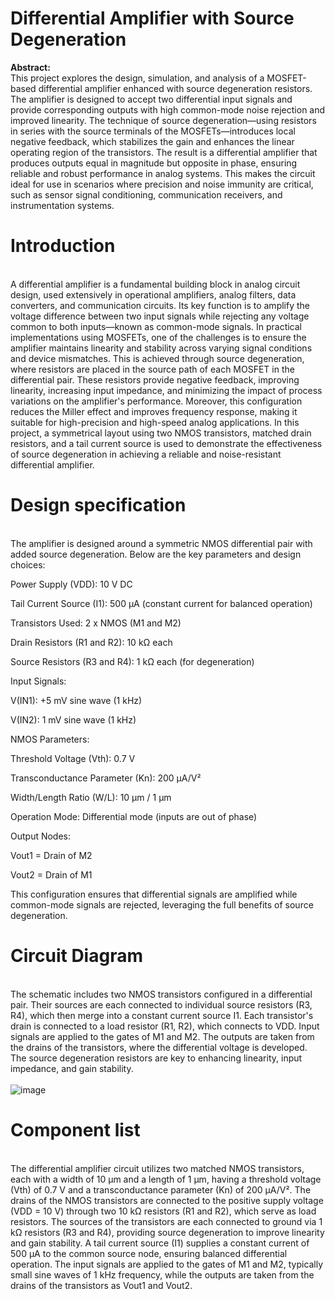 # Differential Amplifier with Source Degeneration 
**Abstract:**
<br>This project explores the design, simulation, and analysis of a MOSFET-based differential amplifier enhanced with source degeneration resistors. The amplifier is designed to accept two differential input signals and provide corresponding outputs with high common-mode noise rejection and improved linearity. The technique of source degeneration—using resistors in series with the source terminals of the MOSFETs—introduces local negative feedback, which stabilizes the gain and enhances the linear operating region of the transistors. The result is a differential amplifier that produces outputs equal in magnitude but opposite in phase, ensuring reliable and robust performance in analog systems. This makes the circuit ideal for use in scenarios where precision and noise immunity are critical, such as sensor signal conditioning, communication receivers, and instrumentation systems.</br>
# Introduction
<br>A differential amplifier is a fundamental building block in analog circuit design, used extensively in operational amplifiers, analog filters, data converters, and communication circuits. Its key function is to amplify the voltage difference between two input signals while rejecting any voltage common to both inputs—known as common-mode signals. In practical implementations using MOSFETs, one of the challenges is to ensure the amplifier maintains linearity and stability across varying signal conditions and device mismatches. This is achieved through source degeneration, where resistors are placed in the source path of each MOSFET in the differential pair. These resistors provide negative feedback, improving linearity, increasing input impedance, and minimizing the impact of process variations on the amplifier's performance. Moreover, this configuration reduces the Miller effect and improves frequency response, making it suitable for high-precision and high-speed analog applications. In this project, a symmetrical layout using two NMOS transistors, matched drain resistors, and a tail current source is used to demonstrate the effectiveness of source degeneration in achieving a reliable and noise-resistant differential amplifier.</br>
# Design specification
<br>The amplifier is designed around a symmetric NMOS differential pair with added source degeneration. Below are the key parameters and design choices:

Power Supply (VDD): 10 V DC

Tail Current Source (I1): 500 µA (constant current for balanced operation)

Transistors Used: 2 x NMOS (M1 and M2)

Drain Resistors (R1 and R2): 10 kΩ each

Source Resistors (R3 and R4): 1 kΩ each (for degeneration)

Input Signals:

V(IN1): +5 mV sine wave (1 kHz)

V(IN2): 1 mV sine wave (1 kHz)

NMOS Parameters:

Threshold Voltage (Vth): 0.7 V

Transconductance Parameter (Kn): 200 µA/V²

Width/Length Ratio (W/L): 10 µm / 1 µm

Operation Mode: Differential mode (inputs are out of phase)

Output Nodes:

Vout1 = Drain of M2

Vout2 = Drain of M1

This configuration ensures that differential signals are amplified while common-mode signals are rejected, leveraging the full benefits of source degeneration.</br>
# Circuit Diagram
<br>The schematic includes two NMOS transistors configured in a differential pair. Their sources are each connected to individual source resistors (R3, R4), which then merge into a constant current source I1. Each transistor's drain is connected to a load resistor (R1, R2), which connects to VDD. Input signals are applied to the gates of M1 and M2. The outputs are taken from the drains of the transistors, where the differential voltage is developed. The source degeneration resistors are key to enhancing linearity, input impedance, and gain stability.</br>
<br>![image](https://github.com/user-attachments/assets/3e31478e-4875-4817-8930-18818d9256a0)</br>

# Component list
<br>The differential amplifier circuit utilizes two matched NMOS transistors, each with a width of 10 µm and a length of 1 µm, having a threshold voltage (Vth) of 0.7 V and a transconductance parameter (Kn) of 200 µA/V². The drains of the NMOS transistors are connected to the positive supply voltage (VDD = 10 V) through two 10 kΩ resistors (R1 and R2), which serve as load resistors. The sources of the transistors are each connected to ground via 1 kΩ resistors (R3 and R4), providing source degeneration to improve linearity and gain stability. A tail current source (I1) supplies a constant current of 500 µA to the common source node, ensuring balanced differential operation. The input signals are applied to the gates of M1 and M2, typically small sine waves of 1 kHz frequency, while the outputs are taken from the drains of the transistors as Vout1 and Vout2.</br>







